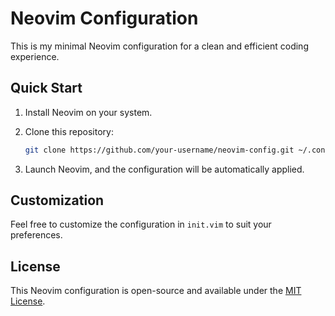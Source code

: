 # Neovim Configuration

This is my minimal Neovim configuration for a clean and efficient coding experience.

## Quick Start

1. Install Neovim on your system.
2. Clone this repository:

    ```bash
    git clone https://github.com/your-username/neovim-config.git ~/.config/nvim
    ```

3. Launch Neovim, and the configuration will be automatically applied.

## Customization

Feel free to customize the configuration in `init.vim` to suit your preferences.

## License

This Neovim configuration is open-source and available under the [MIT License](LICENSE).
